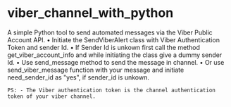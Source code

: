 # viber_channel_with_python

A simple Python tool to send automated messages via the Viber Public Account API.
	•	Initiate the SendViberAlert class with Viber Authentication Token and sender Id.
	•	If Sender Id is unkown first call the method get_viber_account_info and while initiating the class give a dummy sender Id.
	•	Use send_message method to send the message in channel.
	•	Or use send_viber_message function with your message and initiate need_sender_id as "yes", if sender_id is unkown.

	

	PS: - The Viber authentication token is the channel authentication token of your viber channel.
